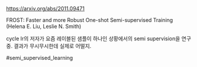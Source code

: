 https://arxiv.org/abs/2011.09471

FROST: Faster and more Robust One-shot Semi-supervised Training (Helena E. Liu, Leslie N. Smith)

cycle lr의 저자가 요즘 레이블된 샘플이 하나인 상황에서의 semi supervision을 연구 중. 결과가 무시무시한데 실제로 어떨지.

#semi_supervised_learning 